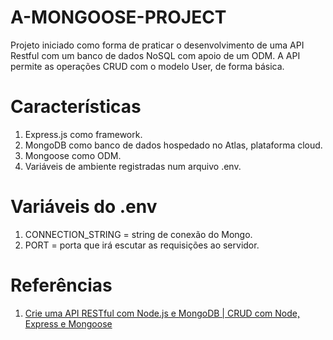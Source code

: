 # A-MONGOOSE-PROJECT

Projeto iniciado como forma de praticar o desenvolvimento de uma API Restful com um banco de dados NoSQL com apoio de um ODM.
A API permite as operações CRUD com o modelo User, de forma básica.

# Características

1. Express.js como framework.
1. MongoDB como banco de dados hospedado no Atlas, plataforma cloud.
1. Mongoose como ODM.
1. Variáveis de ambiente registradas num arquivo .env.

# Variáveis do .env

1. CONNECTION_STRING = string de conexão do Mongo.
1. PORT = porta que irá escutar as requisições ao servidor.

# Referências

1. [ Crie uma API RESTful com Node.js e MongoDB | CRUD com Node, Express e Mongoose ](https://www.youtube.com/watch?v=K5QaTfE5ylk)